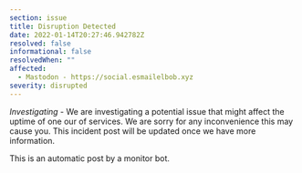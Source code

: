 ```yaml
---
section: issue
title: Disruption Detected
date: 2022-01-14T20:27:46.942782Z
resolved: false
informational: false
resolvedWhen: ""
affected:
  - Mastodon - https://social.esmailelbob.xyz
severity: disrupted
---
```

*Investigating* - We are investigating a potential issue that might affect the uptime of one our of services. We are sorry for any inconvenience this may cause you. This incident post will be updated once we have more information.

This is an automatic post by a monitor bot.
        